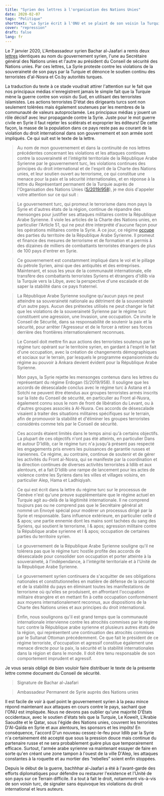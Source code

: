 ```yaml
---
title: "Syrien des lettres à l'organisation des Nations Unies"
date: 2020-02-07
tags: "Politique"
shorttext: "La Syrie écrit à l'ONU et se plaint de son voisin la Turquie. Pourquoi n'est-il pas largement rapporté, ou joue-t-elle de nouveau pour les serviteurs de l'Ouest?"
cover: "repression"
draft: false
lang: fr
---
```


Le 7 janvier 2020, L'Ambassadeur syrien Bachar al-Jaafari a remis deux [lettres](https://undocs.org/S/2020/7 "Identical letters dated 2 January 2020 from the Permanent Representative of the Syrian Arab Republic to the United Nations addressed to the Secretary-General and the President of the Security Council") identiques au nom du gouvernement syrien, l'une au Secrétaire général des Nations unies et l'autre au président du Conseil de sécurité des Nations unies. Par ces lettres, La Syrie proteste contre les violations de la souveraineté de son pays par la Turquie et dénonce le soutien continu des terroristes d'al-Nosra et Co.by autorités turques.

La traduction du texte à ce stade voudrait attirer l'attention sur le fait que nos principaux médias n'enregistrent jamais le simple fait que la Turquie mène la guerre contre son voisin du Sud, en utilisant des terroristes islamistes. Les actions terroristes D'état des dirigeants turcs sont non seulement tolérées mais également soutenues par les membres de la communauté de valeurs autoproclamée. Les principaux médias y jouent un rôle décisif avec leur propagande contre la Syrie. Juste pour le mot guerre civile en Syrie il faut rejeter les scélérats et exproprier les éditeurs! De cette façon, la masse de la population dans ce pays reste pas au courant de la violation du droit international dans son gouvernement et son armée sont impliqués. Ce qui suit est le texte de la lettre.

> Au nom de mon gouvernement et dans la continuité de nos lettres précédentes concernant les violations et les attaques continues contre la souveraineté et l'intégrité territoriale de la République Arabe Syrienne par le gouvernement turc, les violations continues des principes du droit international et de l'esprit de la Charte des Nations unies, et leur soutien ouvert au terrorisme, ce qui constitue une menace pour la paix et la sécurité internationales, et en réponse à la lettre du Représentant permanent de la Turquie auprès de l'Organisation des Nations Unies ([S/2019/958](https://undocs.org/en/S/2019/958 "Letter dated 18 December 2019 from the Permanent Representative of Turkey to the United Nations addressed to the President of the Security Council")), je me dois d'appeler votre attention sur ce qui suit :

> Le gouvernement turc, qui promeut le terrorisme dans mon pays la Syrie et d'autres états de la région, continue de répandre des mensonges pour justifier ses attaques militaires contre la République Arabe Syrienne. Il viole les articles de la Charte des Nations unies, en particulier l'Article 51, qui ne peut être interprété d'aucune façon pour les opérations militaires contre la Syrie. À ce jour, ce régime [occupe](/static/downloads/res2253.pdf "Resolution 2253") des parties du territoire de la République Arabe Syrienne. Il promeut et finance des mesures de terrorisme et de formation et a permis à des dizaines de milliers de combattants terroristes étrangers de plus de 100 pays d'entrer en Syrie.

> Ce gouvernement est constamment impliqué dans le vol et le pillage du pétrole Syrien, ainsi que des antiquités et des entreprises. Maintenant, et sous les yeux de la communauté internationale, elle transfère des combattants terroristes Syriens et étrangers d'Idlib via la Turquie vers la Libye, avec la perspective d'une escalade et de saper la stabilité dans ce pays fraternel.

> La République Arabe Syrienne souligne qu'aucun pays ne peut atteindre sa souveraineté nationale au détriment de la souveraineté d'un autre pays. Aucun des prétextes utilisés ne peut changer le fait que les violations de la souveraineté Syrienne par le régime turc constituent une agression, une Invasion, une occupation. Ce invite le Conseil de Sécurité, dans sa responsabilité de soutenir la paix et la sécurité, pour arrêter l'Agresseur et de le forcer à retirer ses forces derrière des frontières internationalement reconnues.

> Le Conseil doit mettre fin aux actions des terroristes soutenus par le régime turc opérant sur le territoire syrien, en gardant à l'esprit le fait d'une occupation, avec la création de changements démographiques et sociaux sur le terrain, par lesquels le programme expansionniste du régime au pouvoir à Ankara devient évident pour la République Arabe Syrienne.

> Mon pays, la Syrie rejette les mensonges contenus dans les lettres du représentant du régime Erdogan (S/2019/958). Il souligne que les accords de désescalade conclus avec le régime turc à Astana et à Sotchi ne peuvent être étendus aux groupes terroristes armés inscrits sur la liste du Conseil de sécurité, en particulier au Front al-Nusra, également connu sous le nom de front de libération du Levant, ou à d'autres groupes associés à Al-Nusra. Ces accords de désescalade visaient à traiter des situations militaires spécifiques sur le terrain, afin de promouvoir la stabilité et d'éliminer les groupes terroristes considérés comme tels par le Conseil de sécurité.

> Ces accords étaient limités dans le temps ainsi qu'à certains objectifs. La plupart de ces objectifs n'ont pas été atteints, en particulier Dans et autour D'Idlib, car le régime turc n'a jusqu'à présent pas respecté les engagements pris envers les puissances de garantie russes et iraniennes. Ce régime, au contraire, continue de soutenir et de gérer les activités du Front al-Nosra, qui se manifeste par la coordination et la direction continues de diverses activités terroristes à Idlib et aux alentours, et a fait D'Idlib une rampe de lancement pour les actes de violence contre les Syriens dans les villes et villages voisins, en particulier Alep, Hama et Ladhiqiyah.

> Ce qui est écrit dans la lettre du régime turc sur le processus de Genève n'est qu'une preuve supplémentaire que le régime actuel en Turquie agit au-delà de la légitimité internationale. Il ne comprend toujours pas ou ne comprend pas que le Secrétaire général ait nommé un Envoyé spécial pour modérer un processus dirigé par la Syrie et responsable. Sans influence extérieure, en particulier celle d & apos; une partie ennemie dont les mains sont tachées du sang des Syriens, qui soutient le terrorisme, l & apos; agression militaire contre la République arabe syrienne et l & apos; occupation de certaines parties du territoire syrien.

> Le gouvernement de la République Arabe Syrienne souligne qu'il ne tolérera pas que le régime turc hostile profite des accords de désescalade pour consolider son occupation et porter atteinte à la souveraineté, à l'indépendance, à l'intégrité territoriale et à l'Unité de la République Arabe Syrienne.

> Le gouvernement syrien continuera de s'acquitter de ses obligations nationales et constitutionnelles en matière de défense de la sécurité et de la stabilité du pays en éliminant toutes les manifestations de terrorisme où qu'elles se produisent, en affrontant l'occupation militaire étrangère et en mettant fin à cette occupation conformément aux moyens internationalement reconnus, aux dispositions de la Charte des Nations unies et aux principes du droit international.

> Enfin, nous soulignons qu'il est grand temps que la communauté internationale intervienne contre les atrocités commises par le régime turc contre la République arabe syrienne et plusieurs autres états de la région, qui représentent une continuation des atrocités commises par le Sultanat Ottoman précédemment. Ce que fait le président de ce régime terroriste, d'occupation et agressif constitue également une menace directe pour la paix, la sécurité et la stabilité internationales dans la région et dans le monde. Il doit être tenu responsable de son comportement imprudent et agressif.

 Je vous serais obligé de bien vouloir faire distribuer le texte de la présente lettre comme document du Conseil de sécurité.

> Signature de Bachar al-Jaafari

> Ambassadeur Permanent de Syrie auprès des Nations unies

Il est facile de voir à quel point le gouvernement syrien à la peau mince répond maintenant aux attaques en cours contre le pays, sachant que l'ONU est impliquée. Nous ne devons pas oublier qu'une majorité D'États occidentaux, avec le soutien d'états tels que la Turquie, Le Koweït, L'Arabie Saoudite et le Qatar, sous l'égide des Nations unies, couvrent les terroristes D'Al-Qaïda en Syrie et aux alentours, les sponsors et les impôts! En conséquence, l'accord D'un nouveau cessez-le-feu pour Idlib par la Syrie n'a certainement été accepté que sous la pression douce mais continue du partenaire russe et ne sera probablement guère plus que temporairement efficace. Surtout, l'armée arabe syrienne va maintenant essayer de faire en sorte qu'en créant une zone tampon à l'ouest de la ville D'Alep, les attaques constantes à la roquette et au mortier des “rebelles” soient enfin stoppées.

Depuis le début de la guerre, bachhhar al-Jaafari a été à l'avant-garde des efforts diplomatiques pour défendre ou restaurer l'existence et l'Unité de son pays sur ce Terrain difficile. Il a tout à fait le droit, notamment vis-à-vis de son voisin turc, de signaler sans équivoque les violations du droit international et leurs auteurs.
